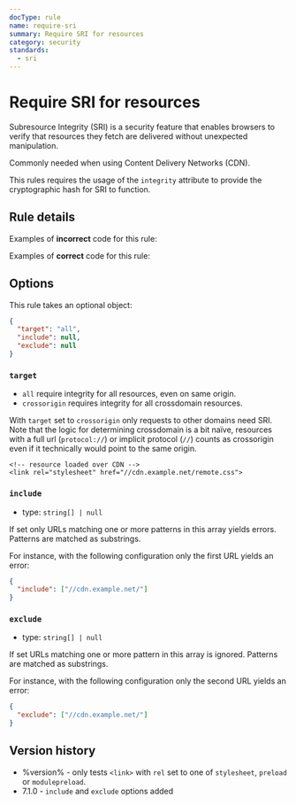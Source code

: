 ```yaml
---
docType: rule
name: require-sri
summary: Require SRI for resources
category: security
standards:
  - sri
---
```


# Require SRI for resources

Subresource Integrity (SRI) is a security feature that enables browsers to
verify that resources they fetch are delivered without unexpected manipulation.

Commonly needed when using Content Delivery Networks (CDN).

This rules requires the usage of the `integrity` attribute to provide the
cryptographic hash for SRI to function.

## Rule details

Examples of **incorrect** code for this rule:

<validate name="incorrect" rules="require-sri">
    <script src="//cdn.example.net/jquery.min.js"></script>
</validate>

Examples of **correct** code for this rule:

<validate name="correct" rules="require-sri">
    <script src="//cdn.example.net/jquery.min.js" integrity="sha384-..."></script>
</validate>

## Options

This rule takes an optional object:

```json
{
  "target": "all",
  "include": null,
  "exclude": null
}
```

### `target`

- `all` require integrity for all resources, even on same origin.
- `crossorigin` requires integrity for all crossdomain resources.

With `target` set to `crossorigin` only requests to other domains need SRI. Note
that the logic for determining crossdomain is a bit naïve, resources with a full
url (`protocol://`) or implicit protocol (`//`) counts as crossorigin even if it
technically would point to the same origin.

<validate name="crossorigin" rules="require-sri" require-sri='{"target": "crossorigin"}'>
    <!--- local resource -->
    <link rel="stylesheet" href="local.css">

    <!-- resource loaded over CDN -->
    <link rel="stylesheet" href="//cdn.example.net/remote.css">

</validate>

### `include`

- type: `string[] | null`

If set only URLs matching one or more patterns in this array yields errors.
Patterns are matched as substrings.

For instance, with the following configuration only the first URL yields an error:

```json
{
  "include": ["//cdn.example.net/"]
}
```

<validate name="include-option" rules="require-sri" require-sri='{"include": ["//cdn.example.net/"]}'>
    <!-- matches included pattern, yields error -->
    <link rel="stylesheet" href="//cdn.example.net/remote.css" />
    <!-- doesn't match, no error -->
    <link rel="stylesheet" href="//static-assets.example.org/remote.css" />
</validate>

### `exclude`

- type: `string[] | null`

If set URLs matching one or more pattern in this array is ignored.
Patterns are matched as substrings.

For instance, with the following configuration only the second URL yields an error:

```json
{
  "exclude": ["//cdn.example.net/"]
}
```

<validate name="exclude-option" rules="require-sri" require-sri='{"exclude": ["//cdn.example.net/"]}'>
    <!-- doesn't match excluded pattern, yields error -->
    <link rel="stylesheet" href="//cdn.example.net/remote.css">
    <!-- matches excluded pattern, no error -->
    <link rel="stylesheet" href="//static-assets.example.org/remote.css">
</validate>

## Version history

- %version% - only tests `<link>` with `rel` set to one of `stylesheet`, `preload` or `modulepreload`.
- 7.1.0 - `include` and `exclude` options added
